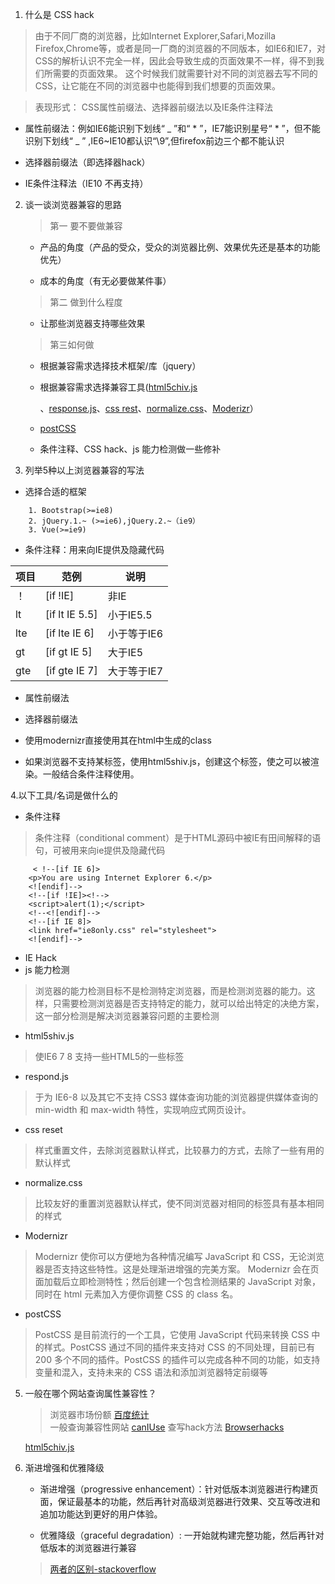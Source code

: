 1. 什么是 CSS hack

> 由于不同厂商的浏览器，比如Internet Explorer,Safari,Mozilla Firefox,Chrome等，或者是同一厂商的浏览器的不同版本，如IE6和IE7，对CSS的解析认识不完全一样，因此会导致生成的页面效果不一样，得不到我们所需要的页面效果。
  这个时候我们就需要针对不同的浏览器去写不同的CSS，让它能在不同的浏览器中也能得到我们想要的页面效果。 


> 表现形式： CSS属性前缀法、选择器前缀法以及IE条件注释法

* 属性前缀法：例如IE6能识别下划线“ _ ”和“ * ”，IE7能识别星号“ * ”，但不能识别下划线“ _ ” ,IE6~IE10都认识“\9”,但firefox前边三个都不能认识

* 选择器前缀法（即选择器hack）

* IE条件注释法（IE10 不再支持）

2. 谈一谈浏览器兼容的思路

    > 第一 要不要做兼容
    
    * 产品的角度（产品的受众，受众的浏览器比例、效果优先还是基本的功能优先）
        
    * 成本的角度（有无必要做某件事）
    
    > 第二 做到什么程度
        
    * 让那些浏览器支持哪些效果 
    
    > 第三如何做
        
     * 根据兼容需求选择技术框架/库（jquery）
        
     * 根据兼容需求选择兼容工具([html5chiv.js](https://github.com/aFarkas/html5shiv)
        
        、[response.js](https://github.com/scottjehl/Respond)、[css rest](https://segmentfault.com/a/1190000003021766)、[normalize.css](https://github.com/necolas/normalize.css)、[Moderizr](https://github.com/Modernizr/Modernizr)）
        
   * [postCSS](https://github.com/postcss/postcss)
   
   * 条件注释、CSS hack、js 能力检测做一些修补

3. 列举5种以上浏览器兼容的写法

* 选择合适的框架

```
    1. Bootstrap(>=ie8)
    2. jQuery.1.~ (>=ie6),jQuery.2.~（ie9）
    3. Vue(>=ie9)
```

* 条件注释：用来向IE提供及隐藏代码

|项目|范例|说明|
|---|---|---|
|！|[if !IE]|非IE|
|lt|[if lt IE 5.5]|小于IE5.5|
|lte|[if lte IE 6]|小于等于IE6|
|gt|[if gt IE 5]|大于IE5|
|gte|[if gte IE 7]|大于等于IE7|

*  属性前缀法

* 选择器前缀法

* 使用modernizr直接使用其在html中生成的class

* 如果浏览器不支持某标签，使用html5shiv.js，创建这个标签，使之可以被渲染。一般结合条件注释使用。



4.以下工具/名词是做什么的

* 条件注释

> 条件注释（conditional comment）是于HTML源码中被IE有田间解释的语句，可被用来向ie提供及隐藏代码

```
     < !--[if IE 6]>
    <p>You are using Internet Explorer 6.</p>
    <![endif]-->
    <!--[if !IE]><!-->
    <script>alert(1);</script>
    <!--<![endif]-->
    <!--[if IE 8]>
    <link href="ie8only.css" rel="stylesheet">
    <![endif]-->
```
  
  


* IE Hack
* js 能力检测

> 浏览器的能力检测目标不是检测特定浏览器，而是检测浏览器的能力。这样，只需要检测浏览器是否支持特定的能力，就可以给出特定的决绝方案，这一部分检测是解决浏览器兼容问题的主要检测


* html5shiv.js

> 使IE6 7 8 支持一些HTML5的一些标签

* respond.js

> 于为 IE6-8 以及其它不支持 CSS3 媒体查询功能的浏览器提供媒体查询的 min-width 和 max-width 特性，实现响应式网页设计。

* css reset
 
 > 样式重置文件，去除浏览器默认样式，比较暴力的方式，去除了一些有用的默认样式

* normalize.css

> 比较友好的重置浏览器默认样式，使不同浏览器对相同的标签具有基本相同的样式

* Modernizr

> Modernizr 使你可以方便地为各种情况编写 JavaScript 和 CSS，无论浏览器是否支持这些特性。这是处理渐进增强的完美方案。
  Modernizr 会在页面加载后立即检测特性；然后创建一个包含检测结果的 JavaScript 对象，同时在 html 元素加入方便你调整 CSS 的 class 名。 

* postCSS

> PostCSS 是目前流行的一个工具，它使用 JavaScript 代码来转换 CSS 中的样式。PostCSS 通过不同的插件来支持对 CSS 的不同处理，目前已有 200 多个不同的插件。PostCSS 的插件可以完成各种不同的功能，如支持变量和混入，支持未来的 CSS 语法和添加浏览器特定前缀等

5. 一般在哪个网站查询属性兼容性？

    >浏览器市场份额 [百度统计](http://tongji.baidu.com/data/browser)    
    > 一般查询兼容性网站 [canIUse](caniuse.com)
    >查写hack方法 [Browserhacks](http://browserhacks.com/)
    
    [html5chiv.js](https://github.com/aFarkas/html5shiv)
    
    
6. 渐进增强和优雅降级
    
    * 渐进增强（progressive enhancement）：针对低版本浏览器进行构建页面，保证最基本的功能，然后再针对高级浏览器进行效果、交互等改进和追加功能达到更好的用户体验。
    
    * 优雅降级（graceful degradation）: 一开始就构建完整功能，然后再针对低版本的浏览器进行兼容
    
    > [两者的区别-stackoverflow](http://stackoverflow.com/questions/2550431/what-is-the-difference-between-progressive-enhancement-and-graceful-degradation)

